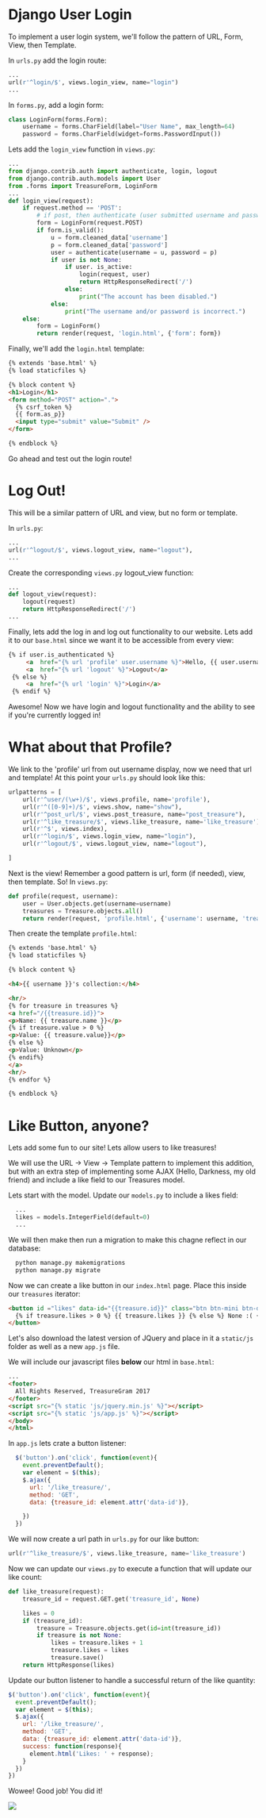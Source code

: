 # Django User Login

To implement a user login system, we'll follow the pattern of URL, Form, View, then Template.

In `urls.py` add the login route:

```python
...
url(r'^login/$', views.login_view, name="login")
...
```

In `forms.py`, add a login form:

```python
class LoginForm(forms.Form):
    username = forms.CharField(label="User Name", max_length=64)
    password = forms.CharField(widget=forms.PasswordInput())
```

Lets add the `login_view` function in `views.py`:

```python
...
from django.contrib.auth import authenticate, login, logout
from django.contrib.auth.models import User
from .forms import TreasureForm, LoginForm
...
def login_view(request):
    if request.method == 'POST':
        # if post, then authenticate (user submitted username and password)
        form = LoginForm(request.POST)
        if form.is_valid():
            u = form.cleaned_data['username']
            p = form.cleaned_data['password']
            user = authenticate(username = u, password = p)
            if user is not None:
                if user. is_active:
                    login(request, user)
                    return HttpResponseRedirect('/')
                else:
                    print("The account has been disabled.")
            else:
                print("The username and/or password is incorrect.")
    else:
        form = LoginForm()
        return render(request, 'login.html', {'form': form})
```

Finally, we'll add the `login.html` template:

```html
{% extends 'base.html' %}
{% load staticfiles %}

{% block content %}
<h1>Login</h1>
<form method="POST" action=".">
  {% csrf_token %}
  {{ form.as_p}}
  <input type="submit" value="Submit" />
</form>

{% endblock %}
```

Go ahead and test out the login route!

# Log Out!

This will be a similar pattern of URL and view, but no form or template.

In `urls.py`:

```python
...
url(r'^logout/$', views.logout_view, name="logout"),
...
```

Create the corresponding `views.py` logout_view function:

```python
...
def logout_view(request):
    logout(request)
    return HttpResponseRedirect('/')
...
```

Finally, lets add the log in and log out functionality to our website. Lets add it to our `base.html` since we want it to be accessible from every view:

```html
{% if user.is_authenticated %}
     <a  href="{% url 'profile' user.username %}">Hello, {{ user.username }}!</a> |
     <a  href="{% url 'logout' %}">Logout</a>
 {% else %}
     <a  href="{% url 'login' %}">Login</a>
 {% endif %}
```

Awesome! Now we have login and logout functionality and the ability to see if you're currently logged in!

# What about that Profile?

We link to the 'profile' url from out username display, now we need that url and template! At this point your `urls.py` should look like this:

```python
urlpatterns = [
    url(r'^user/(\w+)/$', views.profile, name='profile'),
    url(r'^([0-9]+)/$', views.show, name="show"),
    url(r'^post_url/$', views.post_treasure, name="post_treasure"),
    url(r'^like_treasure/$', views.like_treasure, name='like_treasure'),
    url(r'^$', views.index),
    url(r'^login/$', views.login_view, name="login"),
    url(r'^logout/$', views.logout_view, name="logout"),

]
```

Next is the view! Remember a good pattern is url, form (if needed), view, then template. So! In `views.py`:

```python
def profile(request, username):
    user = User.objects.get(username=username)
    treasures = Treasure.objects.all()
    return render(request, 'profile.html', {'username': username, 'treasures': treasures})
```

Then create the template `profile.html`:

```html
{% extends 'base.html' %}
{% load staticfiles %}

{% block content %}

<h4>{{ username }}'s collection:</h4>

<hr/>
{% for treasure in treasures %}
<a href="/{{treasure.id}}">
<p>Name: {{ treasure.name }}</p>
{% if treasure.value > 0 %}
<p>Value: {{ treasure.value}}</p>
{% else %}
<p>Value: Unknown</p>
{% endif%}
</a>
<hr/>
{% endfor %}

{% endblock %}
```

# Like Button, anyone?

Lets add some fun to our site! Lets allow users to like treasures!

We will use the URL -> View -> Template pattern to implement this addition, but with an extra step of implementing some AJAX (Hello, Darkness, my old friend) and include a like field to our Treasures model.

Lets start with the model. Update our `models.py` to include a likes field:

```python
  ...
  likes = models.IntegerField(default=0)
  ...
```

We will then make then run a migration to make this chagne reflect in our database:

```bash
  python manage.py makemigrations
  python manage.py migrate
```

Now we can create a like button in our `index.html` page. Place this inside our `treasures` iterator:

```html
<button id ="likes" data-id="{{treasure.id}}" class="btn btn-mini btn-danger glyphicon glyphicon-heart" type="button">Likes:
  {% if treasure.likes > 0 %} {{ treasure.likes }} {% else %} None :( {% endif %}
</button>
```

Let's also download the latest version of JQuery and place in it a `static/js` folder as well as a new `app.js` file.

We will include our javascript files **below** our html in `base.html`:

```html
...
<footer>
  All Rights Reserved, TreasureGram 2017
</footer>
<script src="{% static 'js/jquery.min.js' %}"></script>
<script src="{% static 'js/app.js' %}"></script>
</body>
</html>
```

In `app.js` lets crate a button listener:

```javascript
  $('button').on('click', function(event){
    event.preventDefault();
    var element = $(this);
    $.ajax({
      url: '/like_treasure/',
      method: 'GET',
      data: {treasure_id: element.attr('data-id')},

    })
  })
```

We will now create a url path in `urls.py` for our like button:

```python
url(r'^like_treasure/$', views.like_treasure, name='like_treasure')
```

Now we can update our `views.py` to execute a function that will update our like count:

```python
def like_treasure(request):
    treasure_id = request.GET.get('treasure_id', None)

    likes = 0
    if (treasure_id):
        treasure = Treasure.objects.get(id=int(treasure_id))
        if treasure is not None:
            likes = treasure.likes + 1
            treasure.likes = likes
            treasure.save()
    return HttpResponse(likes)
```

Update our button listener to handle a successful return of the like quantity:

```javascript
$('button').on('click', function(event){
  event.preventDefault();
  var element = $(this);
  $.ajax({
    url: '/like_treasure/',
    method: 'GET',
    data: {treasure_id: element.attr('data-id')},
    success: function(response){
      element.html('Likes: ' + response);
    }
  })
})
```

Wowee! Good job! You did it!

![](http://www.reactiongifs.us/wp-content/uploads/2013/10/jeremiah_johnson_nodding.gif)
